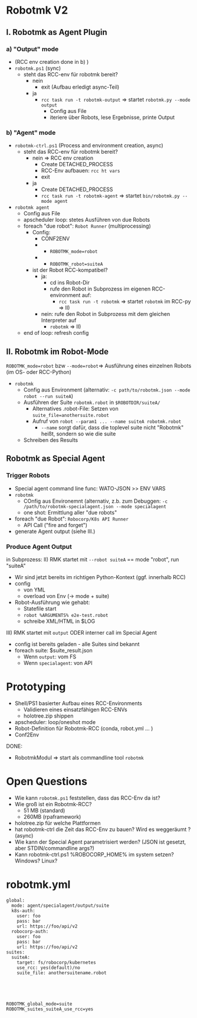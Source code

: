 

# Robotmk V2

## I. Robotmk as Agent Plugin 

### a) "Output" mode 

- (RCC env creation done in b) )
- `robotmk.ps1` (sync)
  - steht das RCC-env für robotmk bereit?
    - nein 
      - exit (Aufbau erledigt async-Teil) 
    - ja
      - `rcc task run -t robotmk-output` => startet `robotmk.py --mode output`
        - Config aus File 
        - iteriere über Robots, lese Ergebnisse, printe Output 


### b) "Agent" mode

 
- `robotmk-ctrl.ps1` (Process and environment creation, async) 
  - steht das RCC-env für robotmk bereit?
    - nein => RCC env creation
      - Create DETACHED_PROCESS
      - RCC-Env aufbauen: `rcc ht vars` 
      - exit 
    - ja
      - Create DETACHED_PROCESS
      - `rcc task run -t robotmk-agent` => startet `bin/robotmk.py --mode agent` 
- `robotmk agent`
  - Config aus File 
  - apscheduler loop: stetes Ausführen von due Robots
  - foreach "due robot": `Robot Runner` (multiprocessing)
    - Config: 
      - CONF2ENV 
      - + `ROBOTMK_mode=robot`
      - + `ROBOTMK_robot=suiteA`
    - ist der Robot RCC-kompatibel? 
        - ja: 
          - cd ins Robot-Dir 
          - rufe den Robot in Subprozess im eigenen RCC-environment auf:
            - `rcc task run -t robotmk` => startet `robotmk` im RCC-py => II)
        - nein: rufe den Robot in Subprozess mit dem gleichen Interpreter auf 
            - `robotmk` => II)
  - end of loop: refresh config 


## II. Robotmk im Robot-Mode
`ROBOTMK_mode=robot` bzw `--mode=robot`=> Ausführung eines einzelnen Robots (im OS- oder RCC-Python)

- `robotmk`
  - Config aus Environment (alternativ: `-c path/to/robotmk.json --mode robot --run suiteA`)
  - Ausführen der Suite `robotmk.robot` in `$ROBOTDIR/suiteA/`
    - Alternatives .robot-File: Setzen von `suite_file=anothersuite.robot`
    - Aufruf von `robot --param1 ... --name suiteA robotmk.robot`
      - `--name` sorgt dafür, dass die toplevel suite nicht "Robotmk" heißt, sondern so wie die suite
  - Schreiben des Results




## Robotmk as Special Agent 

### Trigger Robots 

- Special agent command line func: WATO-JSON >> ENV VARS
- `robotmk`
  - COnfig aus Environemnt (alternativ, z.b. zum Debuggen: `-c /path/to/robotmk-specialagent.json --mode specialagent` 
  - one shot: Ermittlung aller "due robots"
- foreach "due Robot": `Robocorp/K8s API Runner` 
  - API Call ("fire and forget")
- generate Agent output (siehe III.)

### Produce Agent Output 



in Subprozess: 
II) RMK startet mit `--robot suiteA` == mode "robot", run "suiteA"
- Wir sind jetzt bereits im richtigen Python-Kontext (ggf. innerhalb RCC)
- config 
  - von YML 
  - overload von Env (-> mode + suite)
- Robot-Ausführung wie gehabt: 
  - Statefile start
  - `robot %ARGUMENTS% e2e-test.robot`
  - schreibe XML/HTML in $LOG


III) RMK startet mit `output` ODER interner call im Special Agent 

- config ist bereits geladen - alle Suites sind bekannt
- foreach suite: $suite_result.json 
  - Wenn `output`: vom FS
  - Wenn `specialagent`: von API 





# Prototyping 

- Shell/PS1 basierter Aufbau eines RCC-Environments
  - Validieren eines einsatzfähigen RCC-ENVs
  - holotree.zip shippen
- apscheduler: loop/oneshot mode 
- Robot-Definition für Robotmk-RCC (conda, robot.yml ... )
- Conf2Env

DONE: 
- RobotmkModul => start als commandline tool `robotmk`

# Open Questions

- Wie kann `robotmk.ps1` feststellen, dass das RCC-Env da ist?  
- Wie groß ist ein Robotmk-RCC?
  - 51 MB (standard)
  - 260MB (rpaframework)
- holotree.zip für welche Plattformen
- hat robotmk-ctrl die Zeit das RCC-Env zu bauen? Wird es weggeräumt ? (async)
- Wie kann der Special Agent parametrisiert werden? (JSON ist gesetzt, aber STDIN/commandline args?)
- Kann robotmk-ctrl.ps1 %ROBOCORP_HOME% im system setzen? Windows? Linux? 




# robotmk.yml


```
global: 
  mode: agent/specialagent/output/suite
  k8s-auth:
    user: foo
    pass: bar
    url: https://foo/api/v2
  robocorp-auth:
    user: foo
    pass: bar
    url: https://foo/api/v2
suites: 
  suiteA: 
    target: fs/robocorp/kubernetes
    use_rcc: yes(default)/no
    suite_file: anothersuitename.robot





ROBOTMK_global_mode=suite
ROBOTMK_suites_suiteA_use_rcc=yes
```